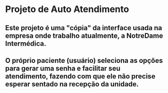 <h1> Projeto de Auto Atendimento </h1>

<h2> Este projeto é uma "cópia" da interface usada na empresa onde trabalho atualmente, a NotreDame Intermédica.  </h2>
<h2> O próprio paciente (usuário) seleciona as opções para gerar uma senha e facilitar seu atendimento, fazendo com que ele não precise esperar sentado na recepção da unidade. </h2>

